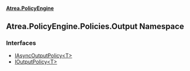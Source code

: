 #### [Atrea.PolicyEngine](./index.md 'index')
## Atrea.PolicyEngine.Policies.Output Namespace
### Interfaces
- [IAsyncOutputPolicy&lt;T&gt;](./Atrea-PolicyEngine-Policies-Output-IAsyncOutputPolicy-T-.md 'Atrea.PolicyEngine.Policies.Output.IAsyncOutputPolicy&lt;T&gt;')
- [IOutputPolicy&lt;T&gt;](./Atrea-PolicyEngine-Policies-Output-IOutputPolicy-T-.md 'Atrea.PolicyEngine.Policies.Output.IOutputPolicy&lt;T&gt;')

